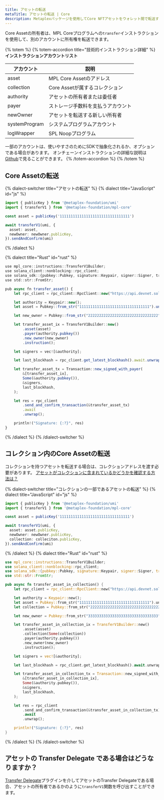 ```yaml
---
title: アセットの転送
metaTitle: アセットの転送 | Core
description: Metaplexパッケージを使用してCore NFTアセットをウォレット間で転送する方法を学びます。
---
```


Core Assetの所有者は、MPL Coreプログラムへの`transfer`インストラクションを使用して、別のアカウントに所有権を転送できます。

{% totem %}
{% totem-accordion title="技術的インストラクション詳細" %}
**インストラクションアカウントリスト**

| アカウント      | 説明                                          |
| ------------- | -------------------------------------------- |
| asset         | MPL Core Assetのアドレス                      |
| collection    | Core Assetが属するコレクション                  |
| authority     | アセットの所有者または委任者                     |
| payer         | ストレージ手数料を支払うアカウント                |
| newOwner      | アセットを転送する新しい所有者                   |
| systemProgram | システムプログラムアカウント                     |
| logWrapper    | SPL Noopプログラム                           |

一部のアカウントは、使いやすさのためにSDKで抽象化されるか、オプションである場合があります。
オンチェーンインストラクションの詳細な説明は[Github](https://github.com/metaplex-foundation/mpl-core/blob/5a45f7b891f2ca58ad1fc18e0ebdd0556ad59a4b/programs/mpl-core/src/instruction.rs#L139)で見ることができます。
{% /totem-accordion %}
{% /totem %}

## Core Assetの転送

{% dialect-switcher title="アセットの転送" %}
{% dialect title="JavaScript" id="js" %}

```ts
import { publicKey } from '@metaplex-foundation/umi'
import { transferV1 } from '@metaplex-foundation/mpl-core'

const asset = publicKey('11111111111111111111111111111111')

await transferV1(umi, {
  asset: asset,
  newOwner: newOwner.publicKey,
}).sendAndConfirm(umi)
```

{% /dialect %}

{% dialect title="Rust" id="rust" %}

```ts
use mpl_core::instructions::TransferV1Builder;
use solana_client::nonblocking::rpc_client;
use solana_sdk::{pubkey::Pubkey, signature::Keypair, signer::Signer, transaction::Transaction};
use std::str::FromStr;

pub async fn transfer_asset() {
    let rpc_client = rpc_client::RpcClient::new("https://api.devnet.solana.com".to_string());

    let authority = Keypair::new();
    let asset = Pubkey::from_str("11111111111111111111111111111111").unwrap();

    let new_owner = Pubkey::from_str("22222222222222222222222222222222").unwrap();

    let transfer_asset_ix = TransferV1Builder::new()
        .asset(asset)
        .payer(authority.pubkey())
        .new_owner(new_owner)
        .instruction();

    let signers = vec![&authority];

    let last_blockhash = rpc_client.get_latest_blockhash().await.unwrap();

    let transfer_asset_tx = Transaction::new_signed_with_payer(
        &[transfer_asset_ix],
        Some(&authority.pubkey()),
        &signers,
        last_blockhash,
    );

    let res = rpc_client
        .send_and_confirm_transaction(&transfer_asset_tx)
        .await
        .unwrap();

    println!("Signature: {:?}", res)
}
```

{% /dialect %}
{% /dialect-switcher %}

## コレクション内のCore Assetの転送

コレクションを持つアセットを転送する場合は、コレクションアドレスを渡す必要があります。
[アセットがコレクションに含まれているかどうかを確認する方法は？]()

{% dialect-switcher title="コレクションの一部であるアセットの転送" %}
{% dialect title="JavaScript" id="js" %}

```ts
import { publicKey } from '@metaplex-foundation/umi'
import { transferV1 } from '@metaplex-foundation/mpl-core'

const asset = publicKey('11111111111111111111111111111111')

await transferV1(umi, {
  asset: asset.publicKey,
  newOwner: newOwner.publicKey,
  collection: colleciton.publicKey,
}).sendAndConfirm(umi)
```

{% /dialect %}
{% dialect title="Rust" id="rust" %}

```rust
use mpl_core::instructions::TransferV1Builder;
use solana_client::nonblocking::rpc_client;
use solana_sdk::{pubkey::Pubkey, signature::Keypair, signer::Signer, transaction::Transaction};
use std::str::FromStr;

pub async fn transfer_asset_in_collection() {
    let rpc_client = rpc_client::RpcClient::new("https://api.devnet.solana.com".to_string());

    let authority = Keypair::new();
    let asset = Pubkey::from_str("11111111111111111111111111111111").unwrap();
    let collection = Pubkey::from_str("22222222222222222222222222222222").unwrap();

    let new_owner = Pubkey::from_str("33333333333333333333333333333333").unwrap();

    let transfer_asset_in_collection_ix = TransferV1Builder::new()
        .asset(asset)
        .collection(Some(collection))
        .payer(authority.pubkey())
        .new_owner(new_owner)
        .instruction();

    let signers = vec![&authority];

    let last_blockhash = rpc_client.get_latest_blockhash().await.unwrap();

    let transfer_asset_in_collection_tx = Transaction::new_signed_with_payer(
        &[transfer_asset_in_collection_ix],
        Some(&authority.pubkey()),
        &signers,
        last_blockhash,
    );

    let res = rpc_client
        .send_and_confirm_transaction(&transfer_asset_in_collection_tx)
        .await
        .unwrap();

    println!("Signature: {:?}", res)
}

```

{% /dialect %}
{% /dialect-switcher %}

## アセットの Transfer Delegate である場合はどうなりますか？

[Transfer Delegate](/jp/core/plugins/transfer-delegate)プラグインを介してアセットのTransfer Delegateである場合、アセットの所有者であるかのように`transferV1`関数を呼び出すことができます。